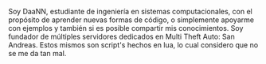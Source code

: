 Soy DaaNN, estudiante de ingeniería en sistemas computacionales, con el propósito de aprender nuevas formas de código, o simplemente apoyarme con ejemplos y
también si es posible compartir mis conocimientos.
Soy fundador de múltiples servidores dedicados en Multi Theft Auto: San Andreas.
Estos mismos son script's hechos en lua, lo cual considero que no se me da tan mal.
